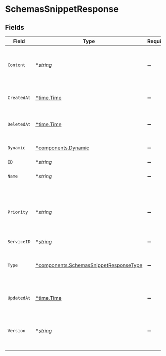 # SchemasSnippetResponse


## Fields

| Field                                                                                       | Type                                                                                        | Required                                                                                    | Description                                                                                 | Example                                                                                     |
| ------------------------------------------------------------------------------------------- | ------------------------------------------------------------------------------------------- | ------------------------------------------------------------------------------------------- | ------------------------------------------------------------------------------------------- | ------------------------------------------------------------------------------------------- |
| `Content`                                                                                   | **string*                                                                                   | :heavy_minus_sign:                                                                          | The VCL code that specifies exactly what the snippet does.                                  |                                                                                             |
| `CreatedAt`                                                                                 | [*time.Time](https://pkg.go.dev/time#Time)                                                  | :heavy_minus_sign:                                                                          | Date and time in ISO 8601 format.                                                           | 2020-04-09T18:14:30Z                                                                        |
| `DeletedAt`                                                                                 | [*time.Time](https://pkg.go.dev/time#Time)                                                  | :heavy_minus_sign:                                                                          | Date and time in ISO 8601 format.                                                           | 2020-04-09T18:14:30Z                                                                        |
| `Dynamic`                                                                                   | [*components.Dynamic](../../models/shared/dynamic.md)                                       | :heavy_minus_sign:                                                                          | Sets the snippet version.                                                                   |                                                                                             |
| `ID`                                                                                        | **string*                                                                                   | :heavy_minus_sign:                                                                          | N/A                                                                                         | 62Yd1WfiCBPENLloXfXmlO                                                                      |
| `Name`                                                                                      | **string*                                                                                   | :heavy_minus_sign:                                                                          | The name for the snippet.                                                                   | test-snippet                                                                                |
| `Priority`                                                                                  | **string*                                                                                   | :heavy_minus_sign:                                                                          | Priority determines execution order. Lower numbers execute first.                           | 10                                                                                          |
| `ServiceID`                                                                                 | **string*                                                                                   | :heavy_minus_sign:                                                                          | N/A                                                                                         | SU1Z0isxPaozGVKXdv0eY                                                                       |
| `Type`                                                                                      | [*components.SchemasSnippetResponseType](../../models/shared/schemassnippetresponsetype.md) | :heavy_minus_sign:                                                                          | The location in generated VCL where the snippet should be placed.                           |                                                                                             |
| `UpdatedAt`                                                                                 | [*time.Time](https://pkg.go.dev/time#Time)                                                  | :heavy_minus_sign:                                                                          | Date and time in ISO 8601 format.                                                           | 2020-04-09T18:14:30Z                                                                        |
| `Version`                                                                                   | **string*                                                                                   | :heavy_minus_sign:                                                                          | String representing the number identifying a version of the service.                        |                                                                                             |